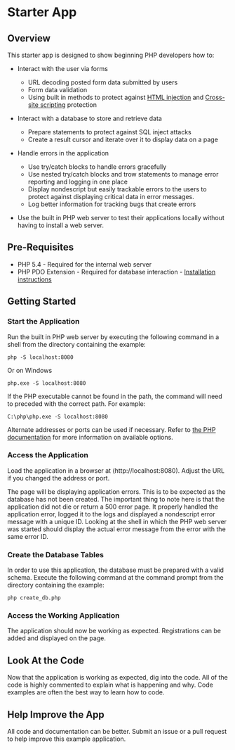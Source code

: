# Starter App

## Overview

This starter app is designed to show beginning PHP developers how to:

* Interact with the user via forms

    * URL decoding posted form data submitted by users
    * Form data validation
    * Using built in methods to protect against [HTML injection](https://www.owasp.org/index.php/HTML_Injection) and
     [Cross-site scripting](https://www.owasp.org/index.php/Cross-site_Scripting_\(XSS\)) protection

* Interact with a database to store and retrieve data

    * Prepare statements to protect against SQL inject attacks
    * Create a result cursor and iterate over it to display data on a page

* Handle errors in the application

    * Use try/catch blocks to handle errors gracefully
    * Use nested try/catch blocks and trow statements to manage error reporting and logging in one place
    * Display nondescript but easily trackable errors to the users to protect against displaying
 critical data in error messages.
    * Log better information for tracking bugs that create errors

* Use the built in PHP web server to test their applications locally without having to install a web server.

## Pre-Requisites

*   PHP 5.4 - Required for the internal web server
*   PHP PDO Extension - Required for database interaction - [Installation instructions](http://us2.php.net/manual/en/pdo.installation.php)

## Getting Started

### Start the Application

Run the built in PHP web server by executing the following command in a shell from the directory containing the example:

    php -S localhost:8080

Or on Windows

    php.exe -S localhost:8080

If the PHP executable cannot be found in the path, the command will need to preceded with the correct path.  For example:

    C:\php\php.exe -S localhost:8080

Alternate addresses or ports can be used if necessary.  Refer to
[the PHP documentation](http://www.php.net/manual/en/features.commandline.webserver.php) for more information on
available options.

### Access the Application

Load the application in a browser at (http://localhost:8080). Adjust the URL if you changed the address or port.

The page will be displaying application errors.  This is to be expected as the database has not been created.  The
important thing to note here is that the application did not die or return a 500 error page.  It properly handled the
application error, logged it to the logs and displayed a nondescript error message with a unique ID.  Looking at the
shell in which the PHP web server was started should display the actual error message from the error with the same
error ID.

### Create the Database Tables

In order to use this application, the database must be prepared with a valid schema.
Execute the following command at the command prompt from the directory containing the example:

    php create_db.php

### Access the Working Application

The application should now be working as expected.  Registrations can be added and displayed on the page.

## Look At the Code

Now that the application is working as expected, dig into the code.  All of the code is highly commented to explain
what is happening and why.  Code examples are often the best way to learn how to code.

## Help Improve the App

All code and documentation can be better.  Submit an issue or a pull request to help improve this example application.
